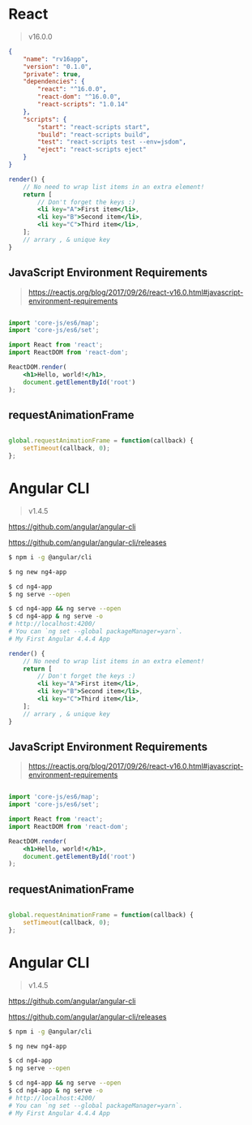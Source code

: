 # React 

> v16.0.0


```json
{
    "name": "rv16app",
    "version": "0.1.0",
    "private": true,
    "dependencies": {
        "react": "^16.0.0",
        "react-dom": "^16.0.0",
        "react-scripts": "1.0.14"
    },
    "scripts": {
        "start": "react-scripts start",
        "build": "react-scripts build",
        "test": "react-scripts test --env=jsdom",
        "eject": "react-scripts eject"
    }
}
```


```jsx
render() {
    // No need to wrap list items in an extra element!
    return [
        // Don't forget the keys :)
        <li key="A">First item</li>,
        <li key="B">Second item</li>,
        <li key="C">Third item</li>,
    ];
    // arrary , & unique key
}
```

## JavaScript Environment Requirements

> https://reactjs.org/blog/2017/09/26/react-v16.0.html#javascript-environment-requirements

```jsx

import 'core-js/es6/map';
import 'core-js/es6/set';

import React from 'react';
import ReactDOM from 'react-dom';

ReactDOM.render(
    <h1>Hello, world!</h1>,
    document.getElementById('root')
);

```

## requestAnimationFrame

```jsx

global.requestAnimationFrame = function(callback) {
    setTimeout(callback, 0);
};

```


# Angular CLI 
> v1.4.5

https://github.com/angular/angular-cli

https://github.com/angular/angular-cli/releases

```sh
$ npm i -g @angular/cli

$ ng new ng4-app

$ cd ng4-app
$ ng serve --open

$ cd ng4-app && ng serve --open
$ cd ng4-app & ng serve -o
# http://localhost:4200/
# You can `ng set --global packageManager=yarn`.
# My First Angular 4.4.4 App

```


```jsx
render() {
    // No need to wrap list items in an extra element!
    return [
        // Don't forget the keys :)
        <li key="A">First item</li>,
        <li key="B">Second item</li>,
        <li key="C">Third item</li>,
    ];
    // arrary , & unique key
}
```

## JavaScript Environment Requirements

> https://reactjs.org/blog/2017/09/26/react-v16.0.html#javascript-environment-requirements

```jsx

import 'core-js/es6/map';
import 'core-js/es6/set';

import React from 'react';
import ReactDOM from 'react-dom';

ReactDOM.render(
    <h1>Hello, world!</h1>,
    document.getElementById('root')
);

```

## requestAnimationFrame

```jsx

global.requestAnimationFrame = function(callback) {
    setTimeout(callback, 0);
};

```


# Angular CLI 
> v1.4.5

https://github.com/angular/angular-cli

https://github.com/angular/angular-cli/releases

```sh
$ npm i -g @angular/cli

$ ng new ng4-app

$ cd ng4-app
$ ng serve --open

$ cd ng4-app && ng serve --open
$ cd ng4-app & ng serve -o
# http://localhost:4200/
# You can `ng set --global packageManager=yarn`.
# My First Angular 4.4.4 App

```

